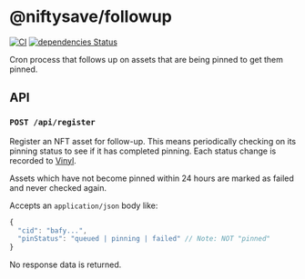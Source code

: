 # @niftysave/followup

[![CI](https://github.com/nftstorage/niftysave/actions/workflows/main.yml/badge.svg)](https://github.com/nftstorage/niftysave/actions/workflows/main.yml)
[![dependencies Status](https://status.david-dm.org/gh/nftstorage/niftysave.svg?path=packages%2Ffollowup)](https://david-dm.org/nftstorage/niftysave?path=packages/followup)

Cron process that follows up on assets that are being pinned to get them pinned.

## API

### `POST /api/register`

Register an NFT asset for follow-up. This means periodically checking on its pinning status to see if it has completed pinning. Each status change is recorded to [Vinyl](https://github.com/nftstorage/niftysave/tree/main/packages/vinyl).

Assets which have not become pinned within 24 hours are marked as failed and never checked again.

Accepts an `application/json` body like:

```js
{
  "cid": "bafy...",
  "pinStatus": "queued | pinning | failed" // Note: NOT "pinned"
}
```

No response data is returned.
